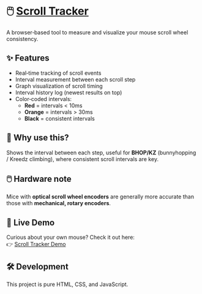 # 🖱️ [Scroll Tracker](https://frussif.github.io/scrolltest/)

A browser‑based tool to measure and visualize your mouse scroll wheel consistency.

## ✨ Features
- Real‑time tracking of scroll events
- Interval measurement between each scroll step
- Graph visualization of scroll timing
- Interval history log (newest results on top)
- Color‑coded intervals:
  - **Red** = intervals < 10ms
  - **Orange** = intervals > 30ms
  - **Black** = consistent intervals

## 🎯 Why use this?
Shows the interval between each step, useful for **BHOP/KZ** (bunnyhopping / Kreedz climbing), where consistent scroll intervals are key.

## 🖱️ Hardware note
Mice with **optical scroll wheel encoders** are generally more accurate than those with **mechanical, rotary encoders**.  

## 🚀 Live Demo
Curious about your own mouse?
Check it out here:  
👉 [Scroll Tracker Demo](https://frussif.github.io/scrolltest/)

## 🛠️ Development
This project is pure HTML, CSS, and JavaScript.  
